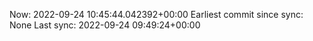 Now: 2022-09-24 10:45:44.042392+00:00 Earliest commit since sync: None Last sync: 2022-09-24 09:49:24+00:00
